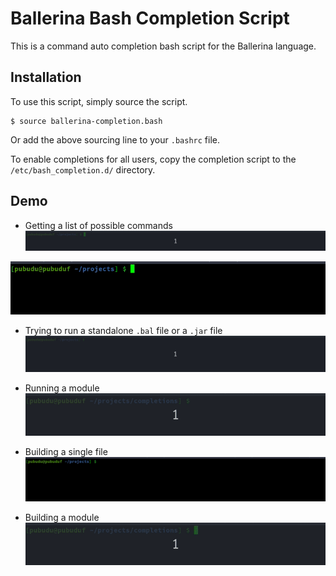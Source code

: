 # Ballerina Bash Completion Script
This is a command auto completion bash script for the Ballerina language. 

## Installation
To use this script, simply source the script.
```
$ source ballerina-completion.bash
```
Or add the above sourcing line to your `.bashrc` file.

To enable completions for all users, copy the completion script to the `/etc/bash_completion.d/` directory.

## Demo
- Getting a list of possible commands
![](demo/all-cmds.gif)

![](demo/cmd-completion.gif)

- Trying to run a standalone `.bal` file or a `.jar` file
![](demo/run-single-file.gif)

- Running a module
![](demo/run-module.gif)

- Building a single file
![](demo/build-single-file.gif)

- Building a module
![](demo/build-module.gif)
